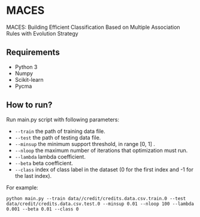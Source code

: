 # MACES
MACES: Building Efficient Classification Based on Multiple Association Rules with Evolution Strategy

## Requirements
* Python 3
* Numpy
* Scikit-learn
* Pycma

## How to run?
Run main.py script with following parameters:

* `--train` the path of training data file.
* `--test`  the path of testing data file.
* `--minsup`  the minimum support threshold, in range [0, 1] .
* `--nloop`  the maximum number of iterations that optimization must run.
* `--lambda`  lambda coefficient.
* `--beta`  beta coefficient.
* `--class` index of class label in the dataset (0 for the first index and -1 for the last index).

For example:

```
python main.py --train data//credit/credits.data.csv.train.0 --test data/credit/credits.data.csv.test.0 --minsup 0.01 --nloop 100 --lambda 0.001 --beta 0.01 --class 0
```
